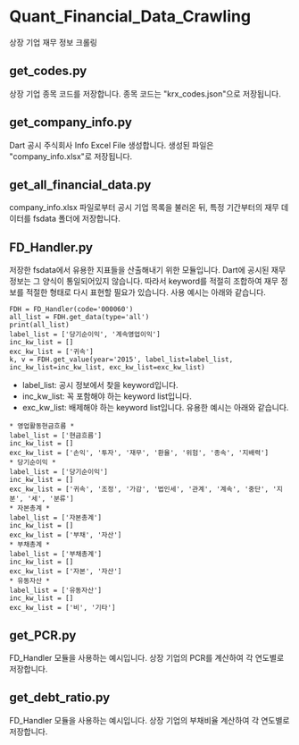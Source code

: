 # Quant_Financial_Data_Crawling
상장 기업 재무 정보 크롤링

## get_codes.py
상장 기업 종목 코드를 저장합니다. 종목 코드는 "krx_codes.json"으로 저장됩니다.

## get_company_info.py
Dart 공시 주식회사 Info Excel File 생성합니다. 생성된 파일은 "company_info.xlsx"로 저장됩니다.

## get_all_financial_data.py
company_info.xlsx 파일로부터 공시 기업 목록을 불러온 뒤, 특정 기간부터의 재무 데이터를 fsdata 폴더에 저장합니다.

## FD_Handler.py
저장한 fsdata에서 유용한 지표들을 산출해내기 위한 모듈입니다.
Dart에 공시된 재무정보는 그 양식이 통일되어있지 않습니다.
따라서 keyword를 적절히 조합하여 재무 정보를 적절한 형태로 다시 표현할 필요가 있습니다.
사용 예시는 아래와 같습니다.
```
FDH = FD_Handler(code='000060')
all_list = FDH.get_data(type='all')
print(all_list)
label_list = ['당기순이익', '계속영업이익']
inc_kw_list = []
exc_kw_list = ['귀속']
k, v = FDH.get_value(year='2015', label_list=label_list, inc_kw_list=inc_kw_list, exc_kw_list=exc_kw_list)
```
- label_list: 공시 정보에서 찾을 keyword입니다.
- inc_kw_list: 꼭 포함해야 하는 keyword list입니다.
- exc_kw_list: 배제해야 하는 keyword list입니다.
유용한 예시는 아래와 같습니다.
```
* 영업활동현금흐름 *
label_list = ['현금흐름']
inc_kw_list = []
exc_kw_list = ['손익', '투자', '재무', '환율', '위험', '종속', '지배력']
* 당기순이익 *
label_list = ['당기순이익']
inc_kw_list = []
exc_kw_list = ['귀속', '조정', '가감', '법인세', '관계', '계속', '중단', '지분', '세', '분류']
* 자본총계 *
label_list = ['자본총계']
inc_kw_list = []
exc_kw_list = ['부채', '자산']
* 부채총계 *
label_list = ['부채총계']
inc_kw_list = []
exc_kw_list = ['자본', '자산']
* 유동자산 *
label_list = ['유동자산']
inc_kw_list = []
exc_kw_list = ['비', '기타']
```

## get_PCR.py
FD_Handler 모듈을 사용하는 예시입니다. 상장 기업의 PCR를 계산하여 각 연도별로 저장합니다.

## get_debt_ratio.py
FD_Handler 모듈을 사용하는 예시입니다. 상장 기업의 부채비율 계산하여 각 연도별로 저장합니다.


